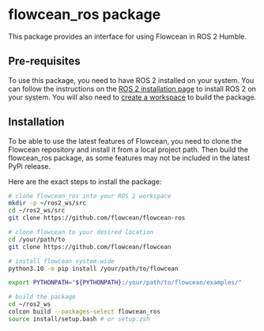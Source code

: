 # flowcean_ros package

This package provides an interface for using Flowcean in ROS 2 Humble.

## Pre-requisites

To use this package, you need to have ROS 2 installed on your system. You can follow the instructions on the [ROS 2 installation page](https://docs.ros.org/en/humble/Installation.html) to install ROS 2 on your system. You will also need to [create a workspace](https://docs.ros.org/en/humble/Tutorials/Beginner-Client-Libraries/Creating-A-Workspace/Creating-A-Workspace.html) to build the package.

## Installation

To be able to use the latest features of Flowcean, you need to clone the Flowcean repository and install it from a local project path. Then build the flowcean_ros package, as some features may not be included in the latest PyPi release.

Here are the exact steps to install the package:

```bash
# clone flowcean_ros into your ROS 2 workspace
mkdir -p ~/ros2_ws/src
cd ~/ros2_ws/src
git clone https://github.com/flowcean/flowcean-ros

# clone flowcean to your desired location
cd /your/path/to
git clone https://github.com/flowcean/flowcean

# install flowcean system-wide
python3.10 -m pip install /your/path/to/flowcean

export PYTHONPATH="${PYTHONPATH}:/your/path/to/flowcean/examples/"

# build the package
cd ~/ros2_ws
colcon build --packages-select flowcean_ros
source install/setup.bash # or setup.zsh
```
